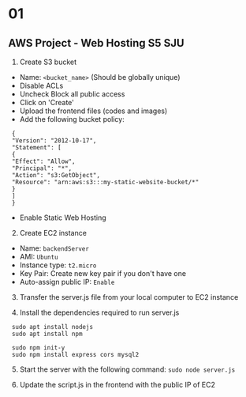 # 01
## AWS Project - Web Hosting S5 SJU 


1. Create S3 bucket
- Name: `<bucket_name>` (Should be globally unique)
- Disable ACLs
- Uncheck Block all public access
- Click on 'Create'
- Upload the frontend files (codes and images)
- Add the following bucket policy:
```
 {
 "Version": "2012-10-17",
 "Statement": [
 {
 "Effect": "Allow",
 "Principal": "*",
 "Action": "s3:GetObject",
 "Resource": "arn:aws:s3:::my-static-website-bucket/*"
 }
 ]
 }
```
- Enable Static Web Hosting

2. Create EC2 instance
- Name: `backendServer`
- AMI: `Ubuntu`
- Instance type: `t2.micro`
- Key Pair: Create new key pair if you don't have one
- Auto-assign public IP: `Enable`

3. Transfer the server.js file from your local computer to EC2 instance
  
4. Install the dependencies required to run server.js

```
 sudo apt install nodejs
 sudo apt install npm

 sudo npm init-y
 sudo npm install express cors mysql2
```

5. Start the server with the following command: `sudo node server.js`

7. Update the script.js in the frontend with the public IP of EC2
